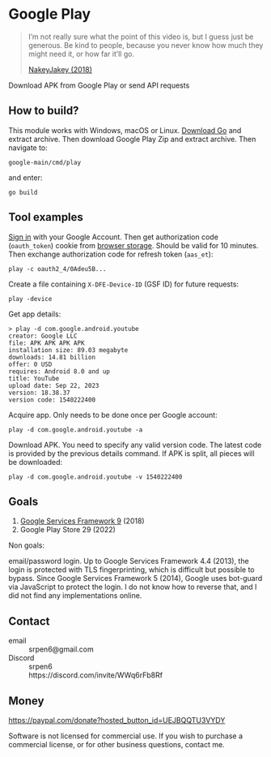 # Google Play

> I’m not really sure what the point of this video is, but I guess just be
> generous. Be kind to people, because you never know how much they might need
> it, or how far it’ll go.
>
> [NakeyJakey (2018)](//youtube.com/watch?v=Cr0UYNKmrUs)

Download APK from Google Play or send API requests

## How to build?

This module works with Windows, macOS or Linux. [Download Go](//go.dev/dl) and
extract archive. Then download Google Play Zip and extract archive. Then
navigate to:

~~~
google-main/cmd/play
~~~

and enter:

~~~
go build
~~~


## Tool examples

[Sign in](//accounts.google.com/embedded/setup/android) with your Google
Account. Then get authorization code (`oauth_token`) cookie from
[browser storage][1]. Should be valid for 10 minutes. Then exchange
authorization code for refresh token (`aas_et`):

~~~
play -c oauth2_4/0Adeu5B...
~~~

[1]://firefox-source-docs.mozilla.org/devtools-user/storage_inspector

Create a file containing `X-DFE-Device-ID` (GSF ID) for future requests:

~~~
play -device
~~~

Get app details:

~~~
> play -d com.google.android.youtube
creator: Google LLC
file: APK APK APK APK
installation size: 89.03 megabyte
downloads: 14.81 billion
offer: 0 USD
requires: Android 8.0 and up
title: YouTube
upload date: Sep 22, 2023
version: 18.38.37
version code: 1540222400
~~~

Acquire app. Only needs to be done once per Google account:

~~~
play -d com.google.android.youtube -a
~~~

Download APK. You need to specify any valid version code. The latest code is
provided by the previous details command. If APK is split, all pieces will be
downloaded:

~~~
play -d com.google.android.youtube -v 1540222400
~~~

## Goals

1. [Google Services Framework 9](//wikipedia.org/wiki/Android_Pie) (2018)
2. Google Play Store 29 (2022)

Non goals:

email/password login. Up to Google Services Framework 4.4 (2013), the login is
protected with TLS fingerprinting, which is difficult but possible to bypass.
Since Google Services Framework 5 (2014), Google uses bot-guard via JavaScript
to protect the login. I do not know how to reverse that, and I did not find any
implementations online.

## Contact

<dl>
   <dt>
   email
   </dt>
   <dd>
   srpen6@gmail.com
   </dd>
   <dt>
   Discord
   </dt>
   <dd>
   srpen6
   </dd>
   <dd>
   https://discord.com/invite/WWq6rFb8Rf
   </dd>
</dl>

## Money

<https://paypal.com/donate?hosted_button_id=UEJBQQTU3VYDY>

Software is not licensed for commercial use. If you wish to purchase a
commercial license, or for other business questions, contact me.

